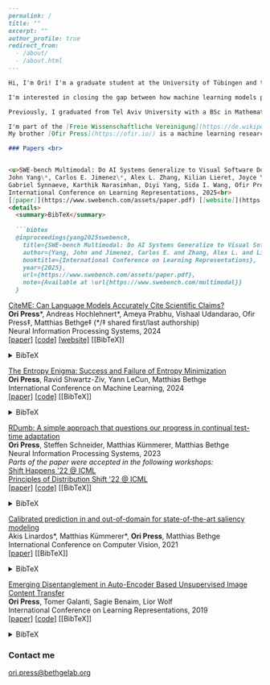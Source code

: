 ```markdown
---
permalink: /
title: ""
excerpt: ""
author_profile: true
redirect_from: 
  - /about/
  - /about.html
---

Hi, I'm Ori! I'm a graduate student at the University of Tübingen and the International Max Planck Research School for Intelligent Systems (IMPRS-IS), working in [Matthias Bethge's lab](https://bethgelab.org). 

I'm interested in closing the gap between how machine learning models perform in known benchmarks versus their performance in more complicated real-world scenarios.

Previously, I graduated from Tel Aviv University with a BSc in Mathematics and an MSc in Computer Science, advised by [Lior Wolf](https://www.cs.tau.ac.il/~wolf/).

I'm part of the [Freie Wissenschaftliche Vereinigung](https://de.wikipedia.org/wiki/Freie_Wissenschaftliche_Vereinigung).
My brother [Ofir Press](https://ofir.io/) is a machine learning researcher.

### Papers <br>


<u>SWE-bench Multimodal: Do AI Systems Generalize to Visual Software Domains?</u> <br>
John Yang\*, Carlos E. Jimenez\*, Alex L. Zhang, Kilian Lieret, Joyce Yang, Xindi Wu, **Ori Press**, Niklas Muennighoff,
Gabriel Synnaeve, Karthik Narasimhan, Diyi Yang, Sida I. Wang, Ofir Press <br>
International Conference on Learning Representations, 2025<br>
[[paper]](https://www.swebench.com/assets/paper.pdf) [[website]](https://www.swebench.com/multimodal) [[BibTeX]]
<details>
  <summary>BibTeX</summary>
  
  ```bibtex
  @inproceedings{yang2025swebench,
    title={SWE-bench Multimodal: Do AI Systems Generalize to Visual Software Domains?},
    author={Yang, John and Jimenez, Carlos E. and Zhang, Alex L. and Lieret, Kilian and Yang, Joyce and Wu, Xindi and Press, Ori and Muennighoff, Niklas and Synnaeve, Gabriel and Narasimhan, Karthik and Yang, Diyi and Wang, Sida I. and Press, Ofir},
    booktitle={International Conference on Learning Representations},
    year={2025},
    url={https://www.swebench.com/assets/paper.pdf},
    note={Available at \url{https://www.swebench.com/multimodal}}
  }
  ```
</details>

<u>CiteME: Can Language Models Accurately Cite Scientific Claims?</u><br>
**Ori Press**\*, Andreas Hochlehnert*, Ameya Prabhu, Vishaal Udandarao, Ofir Press‡, Matthias Bethge‡ (\*/‡ shared first/last authorship)<br>
Neural Information Processing Systems, 2024 <br>
[[paper]](https://arxiv.org/pdf/2407.12861) [[code]](https://github.com/bethgelab/CiteME/) [[website]](https://citeme.ai) [[BibTeX]]
<details>
  <summary>BibTeX</summary>
  
  ```bibtex
  @inproceedings{press2024citeme,
    title={CiteME: Can Language Models Accurately Cite Scientific Claims?},
    author={Press, Ori and Hochlehnert, Andreas and Prabhu, Ameya and Udandarao, Vishaal and Press, Ofir and Bethge, Matthias},
    booktitle={Neural Information Processing Systems},
    year={2024},
    url={https://arxiv.org/pdf/2407.12861},
    note={Available at \url{https://citeme.ai}}
  }
  ```
</details>

<u>The Entropy Enigma: Success and Failure of Entropy Minimization</u><br>
**Ori Press**, Ravid Shwartz-Ziv, Yann LeCun, Matthias Bethge <br>
International Conference on Machine Learning, 2024<br>
[[paper]](https://arxiv.org/pdf/2405.05012) [[code]](https://github.com/oripress/EntropyEnigma) [[BibTeX]]
<details>
  <summary>BibTeX</summary>
  
  ```bibtex
  @inproceedings{press2024entropy,
    title={The Entropy Enigma: Success and Failure of Entropy Minimization},
    author={Press, Ori and Shwartz-Ziv, Ravid and LeCun, Yann and Bethge, Matthias},
    booktitle={International Conference on Machine Learning},
    year={2024},
    url={https://arxiv.org/pdf/2405.05012},
    note={Available at \url{https://github.com/oripress/EntropyEnigma}}
  }
  ```
</details>

<u>RDumb: A simple approach that questions our progress in continual test-time adaptation</u><br>
**Ori Press**, Steffen Schneider, Matthias Kümmerer, Matthias Bethge <br>
Neural Information Processing Systems, 2023 <br>
*Parts of the paper were accepted in the following workshops:* <br>
[Shift Happens '22 @ ICML](https://shift-happens-benchmark.github.io/papers.html) <br>
[Principles of Distribution Shift '22 @ ICML](https://sites.google.com/view/icml-2022-pods/accepted-papers) <br>
[[paper]](https://arxiv.org/abs/2306.05401) [[code]](https://github.com/oripress/CCC) [[BibTeX]]
<details>
  <summary>BibTeX</summary>
  
  ```bibtex
  @inproceedings{press2023rdumb,
    title={RDumb: A simple approach that questions our progress in continual test-time adaptation},
    author={Press, Ori and Schneider, Steffen and Kümmerer, Matthias and Bethge, Matthias},
    booktitle={Neural Information Processing Systems},
    year={2023},
    url={https://arxiv.org/abs/2306.05401},
    note={Available at \url{https://github.com/oripress/CCC}. Parts accepted at Shift Happens '22 @ ICML and Principles of Distribution Shift '22 @ ICML}
  }
  ```
</details>

<u>Calibrated prediction in and out-of-domain for state-of-the-art saliency modeling</u><br>
Akis Linardos\*, Matthias Kümmerer\*, **Ori Press**, Matthias Bethge <br>
International Conference on Computer Vision, 2021 <br>
[[paper]](https://arxiv.org/pdf/2105.12441.pdf) [[BibTeX]]
<details>
  <summary>BibTeX</summary>
  
  ```bibtex
  @inproceedings{linardos2021calibrated,
    title={Calibrated prediction in and out-of-domain for state-of-the-art saliency modeling},
    author={Linardos, Akis and Kümmerer, Matthias and Press, Ori and Bethge, Matthias},
    booktitle={International Conference on Computer Vision},
    year={2021},
    url={https://arxiv.org/pdf/2105.12441.pdf},
    note={Available at \url{https://arxiv.org/pdf/2105.12441.pdf}}
  }
  ```
</details>

<u>Emerging Disentanglement in Auto-Encoder Based Unsupervised Image Content Transfer</u><br>
**Ori Press**, Tomer Galanti, Sagie Benaim, Lior Wolf <br>
International Conference on Learning Representations, 2019 <br>
[[paper]](https://openreview.net/pdf?id=BylE1205Fm) [[code]](https://github.com/oripress/ContentDisentanglement) [[BibTeX]]
<details>
  <summary>BibTeX</summary>
  
  ```bibtex
  @inproceedings{press2019disentanglement,
    title={Emerging Disentanglement in Auto-Encoder Based Unsupervised Image Content Transfer},
    author={Press, Ori and Galanti, Tomer and Benaim, Sagie and Wolf, Lior},
    booktitle={International Conference on Learning Representations},
    year={2019},
    url={https://openreview.net/pdf?id=BylE1205Fm},
    note={Available at \url{https://github.com/oripress/ContentDisentanglement}}
  }
  ```
</details>


### Contact me

[ori.press@bethgelab.org](mailto:ori.press@bethgelab.org)
```
